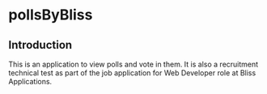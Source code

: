 # pollsByBliss

## Introduction
This is an application to view polls and vote in them. It is also a recruitment technical test as part of the job application for Web Developer role at Bliss Applications.   
